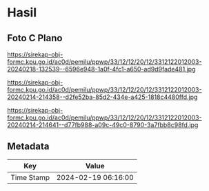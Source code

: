 # Hasil

## Foto C Plano

https://sirekap-obj-formc.kpu.go.id/ac0d/pemilu/ppwp/33/12/12/20/12/3312122012003-20240218-132539--6596e948-1a0f-4fc1-a650-ad9d9fade481.jpg

https://sirekap-obj-formc.kpu.go.id/ac0d/pemilu/ppwp/33/12/12/20/12/3312122012003-20240214-214358--d2fe52ba-85d2-434e-a425-1818c4480ffd.jpg

https://sirekap-obj-formc.kpu.go.id/ac0d/pemilu/ppwp/33/12/12/20/12/3312122012003-20240214-214641--d77fb988-a09c-49c0-8790-3a7fbb8c98fd.jpg


## Metadata

| Key        | Value               |
| ---------- | ------------------- |
| Time Stamp | 2024-02-19 06:16:00 |



